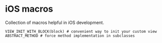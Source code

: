 # iOS macros 
Collection of macros helpful in iOS development.

```
VIEW_INIT_WITH_BLOCK(block) # convenient way to init your custom view
ABSTRACT_METHOD # force method implementation in subclasses
```
